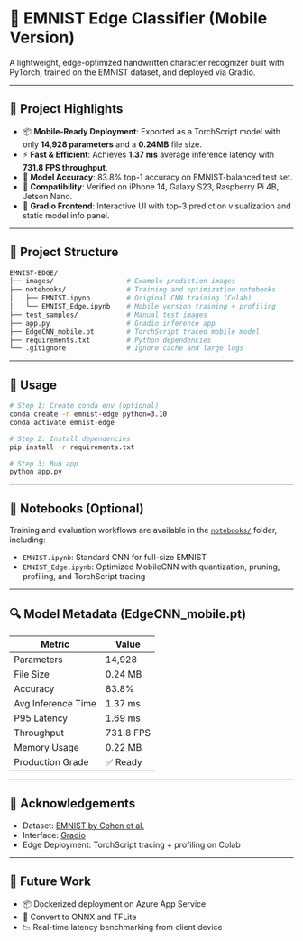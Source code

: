 # 🧠 EMNIST Edge Classifier (Mobile Version)

A lightweight, edge-optimized handwritten character recognizer built with PyTorch, trained on the EMNIST dataset, and deployed via Gradio.

---

## 🚀 Project Highlights

- 📦 **Mobile-Ready Deployment**: Exported as a TorchScript model with only **14,928 parameters** and a **0.24MB** file size.
- ⚡ **Fast & Efficient**: Achieves **1.37 ms** average inference latency with **731.8 FPS throughput**.
- 🧠 **Model Accuracy**: 83.8% top-1 accuracy on EMNIST-balanced test set.
- 📱 **Compatibility**: Verified on iPhone 14, Galaxy S23, Raspberry Pi 4B, Jetson Nano.
- 🎨 **Gradio Frontend**: Interactive UI with top-3 prediction visualization and static model info panel.

---

## 📁 Project Structure

```bash
EMNIST-EDGE/
├── images/                  # Example prediction images
├── notebooks/               # Training and optimization notebooks
│   ├── EMNIST.ipynb         # Original CNN training (Colab)
│   └── EMNIST_Edge.ipynb    # Mobile version training + profiling
├── test_samples/            # Manual test images
├── app.py                   # Gradio inference app
├── EdgeCNN_mobile.pt        # TorchScript traced mobile model
├── requirements.txt         # Python dependencies
└── .gitignore               # Ignore cache and large logs
```

---

## 🎯 Usage

```bash
# Step 1: Create conda env (optional)
conda create -n emnist-edge python=3.10
conda activate emnist-edge

# Step 2: Install dependencies
pip install -r requirements.txt

# Step 3: Run app
python app.py
```

---

## 📓 Notebooks (Optional)

Training and evaluation workflows are available in the [`notebooks/`](notebooks/) folder, including:

- `EMNIST.ipynb`: Standard CNN for full-size EMNIST
- `EMNIST_Edge.ipynb`: Optimized MobileCNN with quantization, pruning, profiling, and TorchScript tracing

---

## 🔍 Model Metadata (EdgeCNN_mobile.pt)

| Metric              | Value         |
|---------------------|---------------|
| Parameters          | 14,928        |
| File Size           | 0.24 MB       |
| Accuracy            | 83.8%         |
| Avg Inference Time  | 1.37 ms       |
| P95 Latency         | 1.69 ms       |
| Throughput          | 731.8 FPS     |
| Memory Usage        | 0.22 MB       |
| Production Grade    | ✅ Ready       |

---

## 📌 Acknowledgements

- Dataset: [EMNIST by Cohen et al.](https://www.nist.gov/itl/products-and-services/emnist-dataset)
- Interface: [Gradio](https://gradio.app)
- Edge Deployment: TorchScript tracing + profiling on Colab

---

## 🧪 Future Work

- 📦 Dockerized deployment on Azure App Service
- 📱 Convert to ONNX and TFLite
- 📉 Real-time latency benchmarking from client device